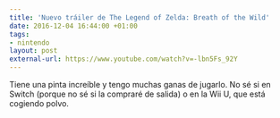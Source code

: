 ```yaml
---
title: 'Nuevo tráiler de The Legend of Zelda: Breath of the Wild'
date: 2016-12-04 16:44:00 +01:00
tags:
- nintendo
layout: post
external-url: https://www.youtube.com/watch?v=-lbn5Fs_92Y
---
```


Tiene una pinta increíble y tengo muchas ganas de jugarlo. No sé si en Switch (porque no sé si la compraré de salida) o en la Wii U, que está cogiendo polvo.

